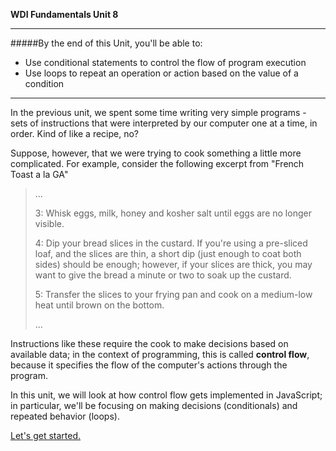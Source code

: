 **WDI Fundamentals Unit 8**

---

#####By the end of this Unit, you'll be able to:
* Use conditional statements to control the flow of program execution
* Use loops to repeat an operation or action based on the value of a condition

---

In the previous unit, we spent some time writing very simple programs - sets of instructions that were interpreted by our computer one at a time, in order. Kind of like a recipe, no?

Suppose, however, that we were trying to cook something a little more complicated. For example, consider the following excerpt from "French Toast a la GA"
> ...
>
> 3: Whisk eggs, milk, honey and kosher salt until eggs are no longer visible.
>
> 4: Dip your bread slices in the custard. If you're using a pre-sliced loaf, and the slices are thin, a short dip (just enough to coat both sides) should be enough; however, if your slices are thick, you may want to give the bread a minute or two to soak up the custard.
>
> 5: Transfer the slices to your frying pan and cook on a medium-low heat until brown on the bottom.
>
> ...

Instructions like these require the cook to make decisions based on available data; in the context of programming, this is called **control flow**, because it specifies the flow of the computer's actions through the program.

In this unit, we will look at how control flow gets implemented in JavaScript; in particular, we'll be focusing on making decisions (conditionals) and repeated behavior (loops).

[Let's get started.](02_lesson.md)
